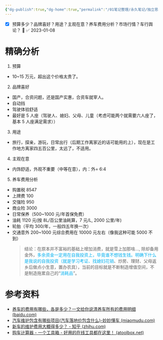 ```yaml
---
{"dg-publish":true,"dg-home":true,"permalink":"/01笔记整理/永久笔记/独立思考/购车/","tags":["gardenEntry"],"dgPassFrontmatter":true,"noteIcon":""}
---
```


- [x] 预算多少？品牌喜好？用途？主观在意？养车费用分析？市场行情？车行舆论？ 🔼 ✅ 2023-01-08
# 精确分析
1. 预算
- 10~15 万元，超出这个价格太贵了。
2. 品牌喜好
- 国产，合资问题，还是国产实惠，合资车就宰人。
- 自动挡
- 驾驶体验舒适
- 最好是 5 人座（驾驶人、媳妇、父母、儿童（考虑可能两个就需要六人座了，基本 5 人座满足需求））
3. 用途
- 旅行，探亲，游玩，日常出行（后期工作离家近的话可能用的上），现在是工作地方离家四五百公里，太远了，不适用。
4. 主观在意
- 内饰舒适，外观不重要（中等在意），内：外= 6:4
5. 养车费用分析
- 购置税 8547
- 上牌费 100
- 交强险 950
- 商业险 3000
- 日常保养（500~1000 元/年首保免费）
- 油耗 1120 元(按 8L/百公里油耗算，7 元/L, 2000 公里/年)
- 轮胎（平均 300/年，一般四五年换一次）
- 交通意外 200~1000 元综合费用在 10000 元左右（像我这种可能 5000 不到）
	> 结论：在原本并不富裕的基础上增加消费，就是雪上加那啥..., 除却备用金外，<font color=" #00b0f0 ">多余资金一定用在自我投资上，毕竟谁不想钱生钱。明确下什么是我说的自我投资（就是学习考证、找媳妇花销</font>、炒房、理财、父母返乡后做点小生意，置办农具），当前的目标就是不断制造增值空间，不是制造拖累自己的“<font color=" #00b0f0 ">消耗品</font>”。
# 参考资料
-  [养车的费用有哪些，各是多少？一文给你说清养车所有的费用明细 (baidu.com)](https://baijiahao.baidu.com/s?id=1710865800345439429&wfr=spider&for=pc)
-  [汽车维护包含有哪些项目(汽车落地价包含什么)-妙妙懂车 (miaomudu.com)](http://m.miaomudu.com/news/265360.html)
-  [新车的维护费用大概得多少？ - 知乎 (zhihu.com)](https://www.zhihu.com/question/482552008/answer/2116928215)
- [购车计算器 - 一个工具箱 - 好用的在线工具都在这里！ (atoolbox.net)](http://www.atoolbox.net/Tool.php?Id=976)



